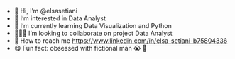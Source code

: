 - 🤗 Hi, I’m @elsasetiani
- 🩷 I’m interested in Data Analyst
- 📓 I’m currently learning Data Visualization and Python
- 👨🏻‍💻 I’m looking to collaborate on project Data Analyst
- 💌 How to reach me https://www.linkedin.com/in/elsa-setiani-b75804336
- 😋 Fun fact: obsessed with fictional man 😭 🩷

<!---
elsasetiani/elsasetiani is a ✨ special ✨ repository because its `README.md` (this file) appears on your GitHub profile.
You can click the Preview link to take a look at your changes.
--->
